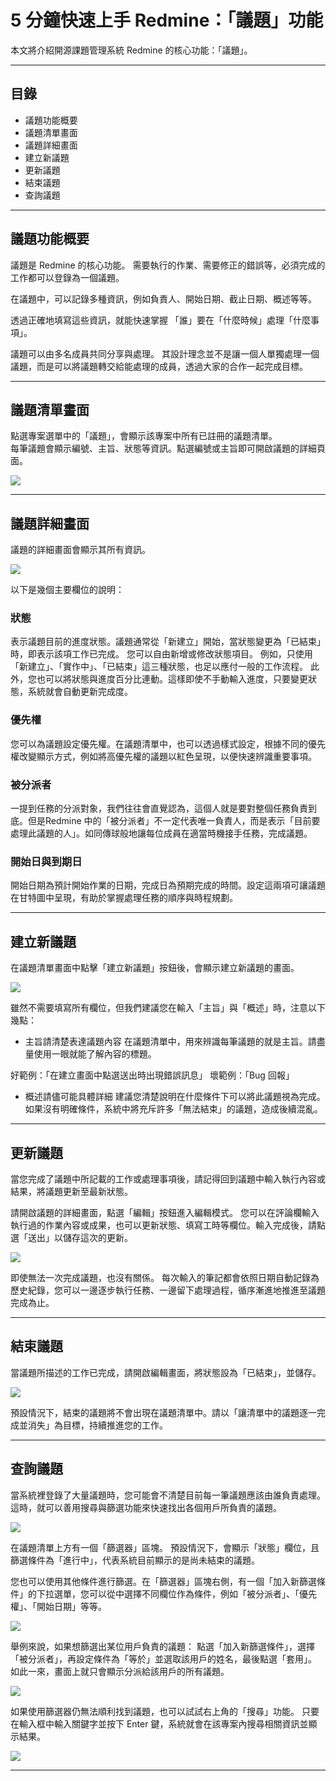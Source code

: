 
# 5 分鐘快速上手 Redmine：「議題」功能

本文將介紹開源課題管理系統 Redmine 的核心功能：「議題」。

---

## 目錄

- 議題功能概要  
- 議題清單畫面  
- 議題詳細畫面  
- 建立新議題  
- 更新議題  
- 結束議題  
- 查詢議題  

---

## 議題功能概要

議題是 Redmine 的核心功能。
需要執行的作業、需要修正的錯誤等，必須完成的工作都可以登錄為一個議題。

在議題中，可以記錄多種資訊，例如負責人、開始日期、截止日期、概述等等。

透過正確地填寫這些資訊，就能快速掌握 「誰」要在「什麼時候」處理「什麼事項」。

議題可以由多名成員共同分享與處理。
其設計理念並不是讓一個人單獨處理一個議題，而是可以將議題轉交給能處理的成員，透過大家的合作一起完成目標。

---

## 議題清單畫面

點選專案選單中的「議題」，會顯示該專案中所有已註冊的議題清單。  
每筆議題會顯示編號、主旨、狀態等資訊。點選編號或主旨即可開啟議題的詳細頁面。

![](images/issue-01@2x.png)

---

## 議題詳細畫面

議題的詳細畫面會顯示其所有資訊。  

![](images/issue-02@2x.png)

以下是幾個主要欄位的說明：

### 狀態

表示議題目前的進度狀態。議題通常從「新建立」開始，當狀態變更為「已結束」時，即表示該項工作已完成。
您可以自由新增或修改狀態項目。
例如，只使用「新建立」、「實作中」、「已結束」這三種狀態，也足以應付一般的工作流程。
此外，您也可以將狀態與進度百分比連動。這樣即使不手動輸入進度，只要變更狀態，系統就會自動更新完成度。


### 優先權

您可以為議題設定優先權。在議題清單中，也可以透過樣式設定，根據不同的優先權改變顯示方式，例如將高優先權的議題以紅色呈現，以便快速辨識重要事項。

### 被分派者

一提到任務的分派對象，我們往往會直覺認為，這個人就是要對整個任務負責到底。但是Redmine 中的「被分派者」不一定代表唯一負責人，而是表示「目前要處理此議題的人」。如同傳球般地讓每位成員在適當時機接手任務，完成議題。

### 開始日與到期日

開始日期為預計開始作業的日期，完成日為預期完成的時間。設定這兩項可讓議題在甘特圖中呈現，有助於掌握處理任務的順序與時程規劃。

---

## 建立新議題

在議題清單畫面中點擊「建立新議題」按鈕後，會顯示建立新議題的畫面。

![](images/issue-03@2x.png)

雖然不需要填寫所有欄位，但我們建議您在輸入「主旨」與「概述」時，注意以下幾點：

* 主旨請清楚表達議題內容
在議題清單中，用來辨識每筆議題的就是主旨。請盡量使用一眼就能了解內容的標題。

好範例：「在建立畫面中點選送出時出現錯誤訊息」
壞範例：「Bug 回報」

* 概述請儘可能具體詳細
建議您清楚說明在什麼條件下可以將此議題視為完成。
如果沒有明確條件，系統中將充斥許多「無法結束」的議題，造成後續混亂。



---

## 更新議題

當您完成了議題中所記載的工作或處理事項後，請記得回到議題中輸入執行內容或結果，將議題更新至最新狀態。

請開啟議題的詳細畫面，點選「編輯」按鈕進入編輯模式。
您可以在評論欄輸入執行過的作業內容或成果，也可以更新狀態、填寫工時等欄位。輸入完成後，請點選「送出」以儲存這次的更新。

![](images/issue-04@2x.png)

即使無法一次完成議題，也沒有關係。
每次輸入的筆記都會依照日期自動記錄為歷史紀錄，您可以一邊逐步執行任務、一邊留下處理過程，循序漸進地推進至議題完成為止。

---

## 結束議題

當議題所描述的工作已完成，請開啟編輯畫面，將狀態設為「已結束」，並儲存。

![](images/issue-05@2x.png)

預設情況下，結束的議題將不會出現在議題清單中。請以「讓清單中的議題逐一完成並消失」為目標，持續推進您的工作。

---

## 查詢議題

當系統裡登錄了大量議題時，您可能會不清楚目前每一筆議題應該由誰負責處理。
這時，就可以善用搜尋與篩選功能來快速找出各個用戶所負責的議題。

![](images/issue-06@2x.png)

在議題清單上方有一個「篩選器」區塊。
預設情況下，會顯示「狀態」欄位，且篩選條件為「進行中」，代表系統目前顯示的是尚未結束的議題。

您也可以使用其他條件進行篩選。在「篩選器」區塊右側，有一個「加入新篩選條件」的下拉選單，您可以從中選擇不同欄位作為條件，例如「被分派者」、「優先權」、「開始日期」等等。

![](images/issue-07@2x.png)

舉例來說，如果想篩選出某位用戶負責的議題：
點選「加入新篩選條件」，選擇「被分派者」，再設定條件為「等於」並選取該用戶的姓名，最後點選「套用」。
如此一來，畫面上就只會顯示分派給該用戶的所有議題。

![](images/issue-08@2x.png)

如果使用篩選器仍無法順利找到議題，也可以試試右上角的「搜尋」功能。
只要在輸入框中輸入關鍵字並按下 Enter 鍵，系統就會在該專案內搜尋相關資訊並顯示結果。

![](images/issue-09@2x.png)

---


